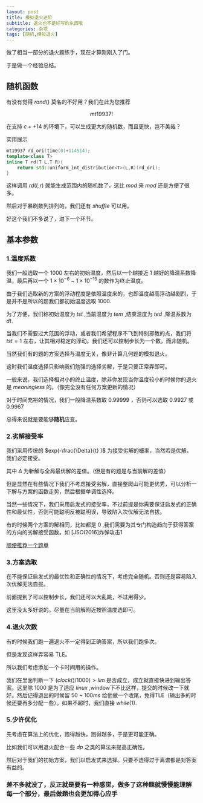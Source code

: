 ```yaml
---
layout: post
title: 模拟退火进阶
subtitle: 退火也不是好写的东西哦
categories: 杂项
tags: [随机,模拟退火]
---
```


做了相当一部分的退火题练手，现在才算刚刚入了门。

于是做一个经验总结。

## 随机函数

有没有觉得 $rand()$ 莫名的不好用？我们在此为您推荐

$$mt19937!$$

在支持 $c++14$ 的环境下，可以生成更大的随机数，而且更快，岂不美哉？

实用展示
```cpp
mt19937 rd_ori(time(0)+114514);
template<class T>
inline T rd(T L,T R){
	return std::uniform_int_distribution<T>(L,R)(rd_ori);
}
```
这样调用 $rd(l,r)$ 就能生成范围内的随机数了，这比 $mod$ 来 $mod$ 还是方便了很多。

然后对于暴刷数列排列的，我们还有 $shuffle$ 可以用。

好这个我们不多说了，进下一个环节。

## 基本参数

### 1.温度系数

我们一般选取一个 $1000$ 左右的初始温度，然后以一个越接近 $1$ 越好的降温系数降温，最后再以一个 $1\times 10^{-6}$ ~ $1\times 10^{-15}$ 的数作为终止温度。

由于我们选取新的方案的浮动程度是依照温度来的，也即温度越高浮动越剧烈，于是并不是所以的题我们都初始温度选取 $1000$.

为了方便，我们称初始温度为 $tst$ ,当前温度为 $tem$ ,结束温度为 $ted$ ,降温系数为 $dt$.

当我们不需要过大范围的浮动，或者我们希望程序不飞到特别邪教的点，我们将 $tst=1$ 左右，让其相对稳定的浮动。我们还可以控制步长为一个数，而非随机。

当然我们有的题的方案选择与温度无关，像非计算几何题的模拟退火。

这时我们温度选择只影响我们勉强的选择劣解，于是只要正常弄即可。

一般来说，我们选择相对小的终止温度，除非你发现当你温度较小的时候你的退火是 $meaningless$ 的。（像完全没有任何方案更新的情况）

对于时间充裕的情况，我们一般降温系数取 $0.99999$ ，否则可以选取 $0.9927$ 或 $0.9967$

总得来说就是要能够**随机**应变。

### 2.劣解接受率

我们采用传统的 $exp(-\frac{\Delta}{t} )$ 为接受劣解的概率，当然若是优解，我们必定接受。

其中 $\Delta$ 为新解与全局最优解的差值。（但是有的题是与当前解的差值）

但是显然在有些情况下我们不考虑接受劣解，直接整爬山可能更优秀，可以分析一下解与方案的函数走势，然后根据单调性选择。

当然一些情况下，我们采用启发式的接受率，不过前提是你需要保证启发式的正确性和最优性，否则可能聪明反被聪明误，导致陷入次优解无法自拔。

有的时候两个方案的解相同，比如都是 $0$ ,我们需要为其专门构造趋向于获得答案的方向的劣解接受函数。如 	[JSOI2016]炸弹攻击1

[顺便推荐一个题单](https://www.luogu.com.cn/training/4855#problems)

### 3.方案选取

在不能保证启发式的最优性和正确性的情况下，考虑完全随机。否则还是容易陷入次优解无法自拔。

前面提到了可以控制步长，我们还可以大乱跳，不过用得少。

这里没太多好说的。尽量在当前解附近按照温度选即可。

### 4.退火次数

有的时候我们跑一遍退火不一定得到正确答案，所以我们跑多次。

但是发现这样弄容易 TLE。

所以我们考虑添加一个卡时间用的操作。

我们在里面判断一下 $(clock()/1000)>lim$ 是否成立，成立就直接快进到输出答案。这里除 $1000$ 是为了适应 $linux$ ,window下不比这样，提交的时候改一下就好。然后记得退出的时候留 $50$ ~ $100ms$ 给他做一个收尾，免得TLE（输出多的时候还要再多分配一些）。如果不超时，我们直接 $while(1)$.

### 5.少许优化

先考虑在算法上的优化，跑得越快，跑得越多，于是更可能正确。

比如我们可以用退火配合一些 $dp$ 之类的算法来提高正确性。

然后对于我们的初始方案，我们以启发式来选择。只要不选得过于离谱都是对答案有益的。

### 差不多就没了，反正就是要有一种感觉，做多了这种题就慢慢能理解每一个部分，最后做题也会更加得心应手